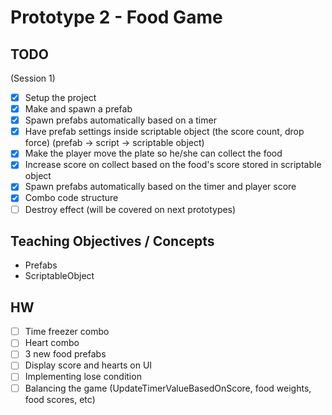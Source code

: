 # Prototype 2 - Food Game

## TODO

(Session 1)

- [x] Setup the project
- [x] Make and spawn a prefab
- [x] Spawn prefabs automatically based on a timer
- [x] Have prefab settings inside scriptable object (the score count, drop force) (prefab -> script -> scriptable object)
- [x] Make the player move the plate so he/she can collect the food
- [x] Increase score on collect based on the food's score stored in scriptable object
- [x] Spawn prefabs automatically based on the timer and player score
- [x] Combo code structure
- [ ] Destroy effect (will be covered on next prototypes)

## Teaching Objectives / Concepts

- Prefabs
- ScriptableObject

## HW

- [ ] Time freezer combo
- [ ] Heart combo
- [ ] 3 new food prefabs
- [ ] Display score and hearts on UI
- [ ] Implementing lose condition
- [ ] Balancing the game (UpdateTimerValueBasedOnScore, food weights, food scores, etc)